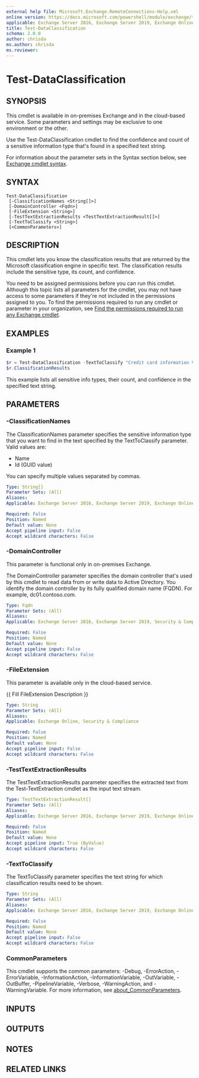 ```yaml
---
external help file: Microsoft.Exchange.RemoteConnections-Help.xml
online version: https://docs.microsoft.com/powershell/module/exchange/test-dataclassification
applicable: Exchange Server 2016, Exchange Server 2019, Exchange Online, Security & Compliance
title: Test-DataClassification
schema: 2.0.0
author: chrisda
ms.author: chrisda
ms.reviewer:
---
```


# Test-DataClassification

## SYNOPSIS
This cmdlet is available in on-premises Exchange and in the cloud-based service. Some parameters and settings may be exclusive to one environment or the other.

Use the Test-DataClassification cmdlet to find the confidence and count of a sensitive information type that's found in a specified text string.

For information about the parameter sets in the Syntax section below, see [Exchange cmdlet syntax](https://docs.microsoft.com/powershell/exchange/exchange-cmdlet-syntax).

## SYNTAX

```
Test-DataClassification
 [-ClassificationNames <String[]>]
 [-DomainController <Fqdn>]
 [-FileExtension <String>]
 [-TestTextExtractionResults <TestTextExtractionResult[]>]
 [-TextToClassify <String>]
 [<CommonParameters>]
```

## DESCRIPTION
This cmdlet lets you know the classification results that are returned by the Microsoft classification engine in specific text. The classification results include the sensitive type, its count, and confidence.

You need to be assigned permissions before you can run this cmdlet. Although this topic lists all parameters for the cmdlet, you may not have access to some parameters if they're not included in the permissions assigned to you. To find the permissions required to run any cmdlet or parameter in your organization, see [Find the permissions required to run any Exchange cmdlet](https://docs.microsoft.com/powershell/exchange/find-exchange-cmdlet-permissions).

## EXAMPLES

### Example 1
```powershell
$r = Test-DataClassification -TextToClassify "Credit card information Visa: 4485 3647 3952 7352. Patient Identifier or SSN: 452-12-1232"
$r.ClassificationResults
```

This example lists all sensitive info types, their count, and confidence in the specified text string.

## PARAMETERS

### -ClassificationNames
The ClassificationNames parameter specifies the sensitive information type that you want to find in the text specified by the TextToClassify parameter. Valid values are:

- Name
- Id (GUID value)

You can specify multiple values separated by commas.

```yaml
Type: String[]
Parameter Sets: (All)
Aliases:
Applicable: Exchange Server 2016, Exchange Server 2019, Exchange Online, Security & Compliance

Required: False
Position: Named
Default value: None
Accept pipeline input: False
Accept wildcard characters: False
```

### -DomainController
This parameter is functional only in on-premises Exchange.

The DomainController parameter specifies the domain controller that's used by this cmdlet to read data from or write data to Active Directory. You identify the domain controller by its fully qualified domain name (FQDN). For example, dc01.contoso.com.

```yaml
Type: Fqdn
Parameter Sets: (All)
Aliases:
Applicable: Exchange Server 2016, Exchange Server 2019, Security & Compliance

Required: False
Position: Named
Default value: None
Accept pipeline input: False
Accept wildcard characters: False
```

### -FileExtension
This parameter is available only in the cloud-based service.

{{ Fill FileExtension Description }}

```yaml
Type: String
Parameter Sets: (All)
Aliases:
Applicable: Exchange Online, Security & Compliance

Required: False
Position: Named
Default value: None
Accept pipeline input: False
Accept wildcard characters: False
```

### -TestTextExtractionResults
The TestTextExtractionResults parameter specifies the extracted text from the Test-TextExtraction cmdlet as the input text stream.

```yaml
Type: TestTextExtractionResult[]
Parameter Sets: (All)
Aliases:
Applicable: Exchange Server 2016, Exchange Server 2019, Exchange Online, Security & Compliance

Required: False
Position: Named
Default value: None
Accept pipeline input: True (ByValue)
Accept wildcard characters: False
```

### -TextToClassify
The TextToClassify parameter specifies the text string for which classification results need to be shown.

```yaml
Type: String
Parameter Sets: (All)
Aliases:
Applicable: Exchange Server 2016, Exchange Server 2019, Exchange Online, Security & Compliance

Required: False
Position: Named
Default value: None
Accept pipeline input: False
Accept wildcard characters: False
```

### CommonParameters
This cmdlet supports the common parameters: -Debug, -ErrorAction, -ErrorVariable, -InformationAction, -InformationVariable, -OutVariable, -OutBuffer, -PipelineVariable, -Verbose, -WarningAction, and -WarningVariable. For more information, see [about_CommonParameters](https://go.microsoft.com/fwlink/p/?LinkID=113216).

## INPUTS

## OUTPUTS

## NOTES

## RELATED LINKS
